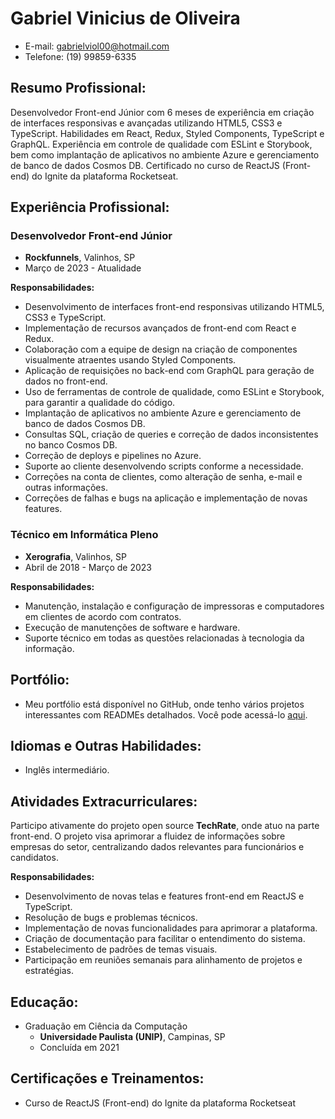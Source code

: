 # Gabriel Vinicius de Oliveira
- E-mail: gabrielviol00@hotmail.com
- Telefone: (19) 99859-6335

## Resumo Profissional:
Desenvolvedor Front-end Júnior com 6 meses de experiência em criação de interfaces responsivas e avançadas utilizando HTML5, CSS3 e TypeScript. Habilidades em React, Redux, Styled Components, TypeScript e GraphQL. Experiência em controle de qualidade com ESLint e Storybook, bem como implantação de aplicativos no ambiente Azure e gerenciamento de banco de dados Cosmos DB. Certificado no curso de ReactJS (Front-end) do Ignite da plataforma Rocketseat.

## Experiência Profissional:
### Desenvolvedor Front-end Júnior
- **Rockfunnels**, Valinhos, SP
- Março de 2023 - Atualidade

**Responsabilidades:**
- Desenvolvimento de interfaces front-end responsivas utilizando HTML5, CSS3 e TypeScript.
- Implementação de recursos avançados de front-end com React e Redux.
- Colaboração com a equipe de design na criação de componentes visualmente atraentes usando Styled Components.
- Aplicação de requisições no back-end com GraphQL para geração de dados no front-end.
- Uso de ferramentas de controle de qualidade, como ESLint e Storybook, para garantir a qualidade do código.
- Implantação de aplicativos no ambiente Azure e gerenciamento de banco de dados Cosmos DB.
- Consultas SQL, criação de queries e correção de dados inconsistentes no banco Cosmos DB.
- Correção de deploys e pipelines no Azure.
- Suporte ao cliente desenvolvendo scripts conforme a necessidade.
- Correções na conta de clientes, como alteração de senha, e-mail e outras informações.
- Correções de falhas e bugs na aplicação e implementação de novas features.

### Técnico em Informática Pleno
- **Xerografia**, Valinhos, SP
- Abril de 2018 - Março de 2023

**Responsabilidades:**
- Manutenção, instalação e configuração de impressoras e computadores em clientes de acordo com contratos.
- Execução de manutenções de software e hardware.
- Suporte técnico em todas as questões relacionadas à tecnologia da informação.

## Portfólio:
- Meu portfólio está disponível no GitHub, onde tenho vários projetos interessantes com READMEs detalhados. Você pode acessá-lo [aqui](https://github.com/gabrielviol).

## Idiomas e Outras Habilidades:
- Inglês intermediário.

## Atividades Extracurriculares:
Participo ativamente do projeto open source **TechRate**, onde atuo na parte front-end. O projeto visa aprimorar a fluidez de informações sobre empresas do setor, centralizando dados relevantes para funcionários e candidatos.

**Responsabilidades:**
- Desenvolvimento de novas telas e features front-end em ReactJS e TypeScript.
- Resolução de bugs e problemas técnicos.
- Implementação de novas funcionalidades para aprimorar a plataforma.
- Criação de documentação para facilitar o entendimento do sistema.
- Estabelecimento de padrões de temas visuais.
- Participação em reuniões semanais para alinhamento de projetos e estratégias.


## Educação:
- Graduação em Ciência da Computação
  - **Universidade Paulista (UNIP)**, Campinas, SP
  - Concluída em 2021

## Certificações e Treinamentos:
- Curso de ReactJS (Front-end) do Ignite da plataforma Rocketseat
